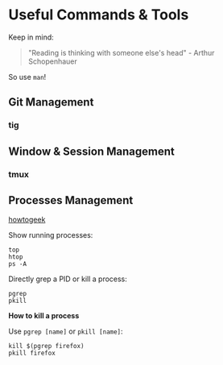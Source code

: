 # Useful Commands & Tools

Keep in mind: 

> "Reading is thinking with someone else's head" - Arthur Schopenhauer

So use `man`!

## Git Management

### tig

## Window & Session Management

### tmux



## Processes Management

[howtogeek](https://www.howtogeek.com/107217/how-to-manage-processes-from-the-linux-terminal-10-commands-you-need-to-know/)

Show running processes:

```
top
htop
ps -A
```

Directly grep a PID or kill a process:

```
pgrep
pkill
```

**How to kill a process**

Use `pgrep [name]` or `pkill [name]`:

```
kill $(pgrep firefox)
pkill firefox
```

